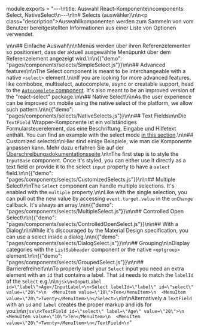 module.exports = "---\ntitle: Auswahl React-Komponente\ncomponents: Select, NativeSelect\n---\n\n# Selects (auswähler)\n\n<p class=\"description\">Auswahllkomponenten werden zum Sammeln von vom Benutzer bereitgestellten Informationen aus einer Liste von Optionen verwendet.</p>\n\n## Einfache Auswahl\n\nMenüs werden über ihren Referenzelementen so positioniert, dass der aktuell ausgewählte Menüpunkt über dem Referenzelement angezeigt wird.\n\n{{\"demo\": \"pages/components/selects/SimpleSelect.js\"}}\n\n## Advanced features\n\nThe Select component is meant to be interchangeable with a native `<select>` element.\n\nIf you are looking for more advanced features, like combobox, multiselect, autocomplete, async or creatable support, head to the [`Autocomplete` component](/components/autocomplete/). It's also meant to be an improved version of the \"react-select\" package.\n\n## Native Select\n\nAs the user experience can be improved on mobile using the native select of the platform, we allow such pattern.\n\n{{\"demo\": \"pages/components/selects/NativeSelects.js\"}}\n\n## Text Fields\n\nDie `TextField` Wrapper-Komponente ist ein vollständiges Formularsteuerelement, das eine Beschriftung, Eingabe und Hilfetext enthält. You can find an example with the select mode [in this section](/components/text-fields/#select).\n\n## Customized selects\n\nHier sind einige Beispiele, wie man die Komponente anpassen kann. Mehr dazu erfahren Sie auf der [Überschreibungsdokumentationsseite](/customization/components/).\n\nThe first step is to style the `InputBase` component. Once it's styled, you can either use it directly as a text field or provide it to the select `input` property to have a `select` field.\n\n{{\"demo\": \"pages/components/selects/CustomizedSelects.js\"}}\n\n## Multiple Select\n\nThe `Select` component can handle multiple selections. It's enabled with the `multiple` property.\n\nLike with the single selection, you can pull out the new value by accessing `event.target.value` in the `onChange` callback. It's always an array.\n\n{{\"demo\": \"pages/components/selects/MultipleSelect.js\"}}\n\n## Controlled Open Select\n\n{{\"demo\": \"pages/components/selects/ControlledOpenSelect.js\"}}\n\n## With a Dialog\n\nWhile it's discouraged by the Material Design specification, you can use a select inside a dialog.\n\n{{\"demo\": \"pages/components/selects/DialogSelect.js\"}}\n\n## Grouping\n\nDisplay categories with the `ListSubheader` component or the native `<optgroup>` element.\n\n{{\"demo\": \"pages/components/selects/GroupedSelect.js\"}}\n\n## Barrierefreiheit\n\nTo properly label your `Select` input you need an extra element with an `id` that contains a label. That `id` needs to match the `labelId` of the `Select` e.g.\n\n```jsx\n<InputLabel id=\"label\">Age</InputLabel>\n<Select labelId=\"label\" id=\"select\" value=\"20\">\n  <MenuItem value=\"10\">Ten</MenuItem>\n  <MenuItem value=\"20\">Twenty</MenuItem>\n</Select>\n```\n\nAlternatively a `TextField` with an `id` and `label` creates the proper markup and ids for you:\n\n```jsx\n<TextField id=\"select\" label=\"Age\" value=\"20\">\n  <MenuItem value=\"10\">Ten</MenuItem>\n  <MenuItem value=\"20\">Twenty</MenuItem>\n</TextField>\n```"